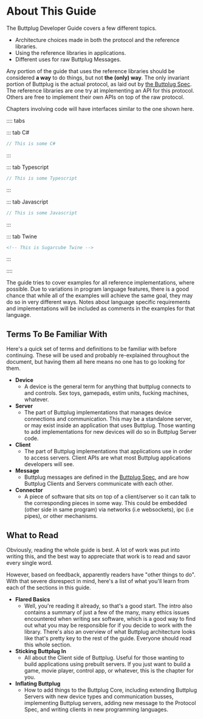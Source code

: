 # About This Guide

The Buttplug Developer Guide covers a few different topics.

- Architecture choices made in both the protocol and the reference libraries.
- Using the reference libraries in applications.
- Different uses for raw Buttplug Messages.

Any portion of the guide that uses the reference libraries should be considered **a way** to do things, but not **the (only) way**. The only invariant portion of Buttplug is the actual protocol, as laid out by [the Buttplug Spec](https://buttplug-spec.docs.buttplug.io). The reference libraries are one try at implementing an API for this protocol. Others are free to implement their own APIs on top of the raw protocol.

Chapters involving code will have interfaces similar to the one shown here.

:::: tabs

::: tab C#
```csharp
// This is some C#
```
:::

::: tab Typescript
```typescript
// This is some Typescript
```
:::

::: tab Javascript
```javascript
// This is some Javascript
```
:::

::: tab Twine
```html
<!-- This is Sugarcube Twine -->
```
:::

::::

The guide tries to cover examples for all reference implementations, where possible. Due to variations in program language features, there is a good chance that while all of the examples will achieve the same goal, they may do so in very different ways. Notes about language specific requirements and implementations will be included as comments in the examples for that language.

## Terms To Be Familiar With

Here's a quick set of terms and definitions to be familiar with before continuing. These will be used and probably re-explained throughout the document, but having them all here means no one has to go looking for them.

* **Device**
    * A device is the general term for anything that buttplug connects to and controls. Sex toys, gamepads, estim units, fucking machines, whatever.
* **Server** 
    * The part of Buttplug implementations that manages device connections and communication. This may be a standalone server, or may exist inside an application that uses Buttplug. Those wanting to add implementations for new devices will do so in Buttplug Server code.
* **Client**
    * The part of Buttplug implementations that applications use in order to access servers. Client APIs are what most Buttplug applications developers will see.
* **Message**
    * Buttplug messages are defined in the [Buttplug Spec](https://buttplug-spec.docs.buttplug.io), and are how Buttplug Clients and Servers communicate with each other.
* **Connector**
    * A piece of software that sits on top of a client/server so it can talk to the corresponding pieces in some way. This could be embedded (other side in same program) via networks (i.e websockets), ipc (i.e pipes), or other mechanisms.

## What to Read

Obviously, reading the whole guide is best. A lot of work was put into writing this, and the best way to appreciate that work is to read and savor every single word.

However, based on feedback, apparently readers have "other things to
do". With that severe disrespect in mind, here's a list of what you'll
learn from each of the sections in this guide.

* **Flared Basics**
    * Well, you're reading it already, so that's a good start. The intro also contains a summary of just a few of the many, many ethics issues encountered when writing sex software, which is a good way to find out what you may be responsible for if you decide to work with the library. There's also an overview of what Buttplug architecture looks like that's pretty key to the rest of the guide. Everyone should read this whole section.
* **Sticking Buttplug In**
    * All about the Client side of Buttplug. Useful for those wanting to build applications using prebuilt servers. If you just want to build a game, movie player, control app, or whatever, this is the chapter for you.
* **Inflating Buttplug**
    * How to add things to the Buttplug Core, including extending Buttplug Servers with new device types and communication busses, implementing Buttplug servers, adding new message to the Protocol Spec, and writing clients in new programming languages.
